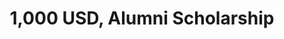 ---
layout: post
year: 2010-2011
inline: true
title: 1,000 USD, Alumni Scholarship
where: Maritime College – State University of New York
---